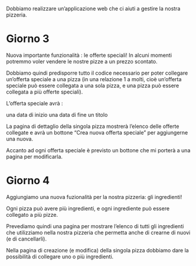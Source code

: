 Dobbiamo realizzare un’applicazione web che ci aiuti a gestire la nostra pizzeria.

# Giorno 3

Nuova importante funzionalità : le offerte speciali!
In alcuni momenti potremmo voler vendere le nostre pizze a un prezzo scontato.

Dobbiamo quindi predisporre tutto il codice necessario per poter collegare un’offerta speciale a una pizza (in una relazione 1 a molti, cioè un’offerta speciale può essere collegata a una sola pizza, e una pizza può essere collegata a più offerte speciali).

L’offerta speciale avrà :

una data di inizio
una data di fine
un titolo

La pagina di dettaglio della singola pizza mostrerà l’elenco delle offerte collegate e avrà un bottone “Crea nuova offerta speciale” per aggiungerne una nuova.

Accanto ad ogni offerta speciale è previsto un bottone che mi porterà a una pagina per modificarla.

# Giorno 4

Aggiungiamo una nuova fuzionalità per la nostra pizzeria: gli ingredienti!

Ogni pizza può avere più ingredienti, e ogni ingrediente può essere collegato a più pizze.

Prevediamo quindi una pagina per mostrare l’elenco di tutti gli ingredienti che utilizziamo nella nostra pizzeria che permetta anche di crearne di nuovi (e di cancellarli).

Nella pagina di creazione (e modifica) della singola pizza dobbiamo dare la possibilità di collegare uno o più ingredienti.
